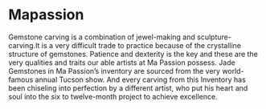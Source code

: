 # Mapassion
Gemstone carving is a combination of jewel-making and sculpture-carving.It is a very difficult trade to practice because of the crystalline structure of gemstones. Patience and dexterity is the key and these are the very qualities and traits our able artists at Ma Passion possess. Jade Gemstones in Ma Passion’s inventory are sourced from the very world-famous annual Tucson show. And every carving from this Inventory has been chiseling into perfection by a different artist, who put his heart and soul into the six to twelve-month project to achieve excellence.
